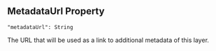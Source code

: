 ## MetadataUrl Property
`"metadataUrl": String`

The URL that will be used as a link to additional metadata of this layer.
